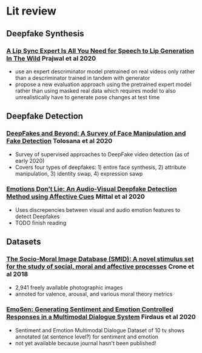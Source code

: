 # Lit review

## Deepfake Synthesis

### [A Lip Sync Expert Is All You Need for Speech to Lip Generation In The Wild](PrajwalLipsync2020.pdf) Prajwal et al 2020
- use an expert descriminator model pretrained on real videos only rather than a descriminator trained in tandem with generator
- propose a new evaluation approach using the pretrained expert model rather than using masked real data which requires model to also
unrealistically have to generate pose changes at test time

## Deepfake Detection

### [DeepFakes and Beyond: A Survey of Face Manipulation and Fake Detection](Tolosana2020Deepfakes.pdf) Tolosana et al 2020
- Survey of supervised approaches to DeepFake video detection (as of early 2020)
- Covers four types of deepfakes: 1) entire face synthesis, 2) attribute manipulation, 3) identity swap, 4) expression sawp

### [Emotions Don’t Lie: An Audio-Visual Deepfake Detection Method using Affective Cues](MittalEmotionsDeepfakeDetection2020.pdf) Mittal et al 2020
- Uses discrepencies between visual and audio emotion features to detect Deepfakes
- TODO finish reading

## Datasets

### [The Socio-Moral Image Database (SMID): A novel stimulus set for the study of social, moral and affective processes](https://journals.plos.org/plosone/article?id=10.1371/journal.pone.0190954) Crone et al 2018
- 2,941 freely available photographic images
- annoted for valence, arousal, and various moral theory metrics 

### [EmoSen: Generating Sentiment and Emotion Controlled Responses in a Multimodal Dialogue System](https://ieeexplore.ieee.org/document/9165162) Firdaus et al 2020
- Sentiment and Emotion Multimodal Dialogue Dataset of 10 tv shows annotated (at sentence level?) for sentiment and emotion
- not yet available because journal hasn't been published!
